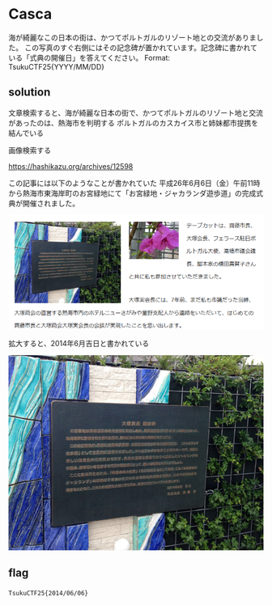 # Casca

海が綺麗なこの日本の街は、かつてポルトガルのリゾート地との交流がありました。
この写真のすぐ右側にはその記念碑が置かれています。記念碑に書かれている「式典の開催日」を答えてください。
Format: TsukuCTF25{YYYY/MM/DD}

## solution

文章検索すると、海が綺麗な日本の街で、かつてポルトガルのリゾート地と交流があったのは、熱海市を判明する
ポルトガルのカスカイス市と姉妹都市提携を結んでいる

画像検索する

https://hashikazu.org/archives/12598

この記事には以下のようなことが書かれていた
平成26年6月6日（金）午前11時から熱海市東海岸町のお宮緑地にて「お宮緑地・ジャカランダ遊歩道」の完成式典が開催されました。

![](image.png)

拡大すると、2014年6月吉日と書かれている

![](image-1.png)

## flag

`TsukuCTF25{2014/06/06}`